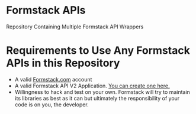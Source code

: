 Formstack APIs
=============

Repository Containing Multiple Formstack API Wrappers

Requirements to Use Any Formstack APIs in this Repository
=========================================================
* A valid [Formstack.com](http://www.formstack.com) account
* A valid Formstack API V2 Application. [You can create one here.](https://www.formstack.com/developers/applications)
* Willingness to hack and test on your own. Formstack will try to maintain its libraries as best as it can but ultimately the responsibility of your code is on you, the developer.
